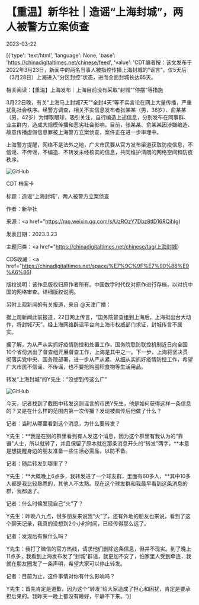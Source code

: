 # 【重温】新华社｜造谣“上海封城”，两人被警方立案侦查

2023-03-22

[{'type': 'text/html', 'language': None, 'base': 'https://chinadigitaltimes.net/chinese/feed', 'value': 'CDT编者按：该文发布于2022年3月23日，新闻中的两名当事人被指控传播上海封城的“谣言”。仅5天后（3月28日）上海进入“分区封控”状态，进而全面封城长达65天。

相关阅读：【重温】上海发布｜上海目前没有采取“封城”“停摆”等措施



3月22日晚，有关“上海马上封城7天”“全封4天”等不实言论在网上大量传播，严重扰乱社会秩序。经警方调查，相关不实信息发布者张某某（男，38岁）、俞某某（男，42岁）为博取眼球，吸引关注，自行编造上述信息，分别发布在同事群、业主群内，造成大规模传播和恶劣社会影响。目前，张某某、俞某某因涉嫌编造、故意传播虚假信息罪被上海警方立案侦查，案件正在进一步审理中。

上海警方提醒，网络不是法外之地，广大市民要从官方发布渠道获取防疫信息，不信谣、不传谣，不编造、不转发未经核实的信息，共同维护清朗的网络空间和防疫秩序。

![GitHub](https://chinadigitaltimes.net/chinese/files/2023/03/image-1679476788935.png)



CDT 档案卡

标题：造谣“上海封城”，两人被警方立案侦查

作者：新华社

来源：<a href="https://mp.weixin.qq.com/s/UzROzY7Dbz8tlD16RQihIg)

发表日期：2023.3.23

主题归类：<a href="https://chinadigitaltimes.net/chinese/tag/上海封城)

CDS收藏：<a href="https://chinadigitaltimes.net/space/%E7%9C%9F%E7%90%86%E9%A6%86)

版权说明：该作品版权归原作者所有。中国数字时代仅对原作进行存档，以对抗中国的网络审查。详细版权说明。







另附上观新闻的有关报道，来自 @天津广播：

据上观新闻此前报道，22日网上传言，“国务院督查组到上海后，上海拟出台大动作，将封城7天”。经上海网络辟谣平台向上海市权威部门求证，封城传言不属实。

据了解，为从严从实抓好疫情防控和处置工作，国务院联防联控机制近日向全国10个省份派出了督查组开展督查工作，上海是其中之一。下一步，上海将坚决贯彻落实党中央、国务院部署，进一步从严从紧、从细从实抓好疫情防控工作，希望广大市民不信谣、不传谣，也不要抢购囤积食物等生活用品。



转发“上海封城”的Y先生：“没想到传这么广”



![GitHub](https://chinadigitaltimes.net/chinese/files/2023/03/image-1679477167595.png)

今天，记者找到了截图中转发这则谣言的市民Y先生，他是如何获得这样一条信息的？又是在什么样的范围内第一次传播？发现被疯传后他做了什么？

记者：当时从哪里看到这个消息，为什么要转发？

Y先生：**我是在别的群里看到有人发这个消息，因为这个群里有我认为的“靠谱”人士，所以就转了，并且保留了原本就在那条消息开头的“转发”两字，**本意是想提醒身边的朋友准备一些生活必需品，以防不备。

记者：随后转发到哪里了？

Y先生：**大概晚上6点多，我转发进了一个球友群，里面有60多人，**其中10多人都是我比较熟悉的，其他人不太熟。现在这个球友群和我最早看到这条消息的群，我都退了。

记者：什么时候发现自己“火”了？

Y先生：昨晚八九点，很多朋友来说我“火”了，还有外地的朋友也来说，看到了这个聊天记录，我真的没想到2个小时时间，已经传得那么远了。

记者：发现后有做什么吗？

Y先生：我打了微信的官方热线，请求他们删除这条信息，但并不现实。到了晚上11点多，我看到上海发布发了“封城”辟谣，就更加不安了，怕家里人受到牵连，我就在朋友圈发了一条声明，希望大家可以停止转发。

记者：目前为止，这件事情对你有什么影响吗？

Y先生：首先肯定是道歉，因为这个“转发”给大家造成了担心和困扰，肯定是要承担后果的。我昨天一晚上都没有睡好，平静不下来。'}]